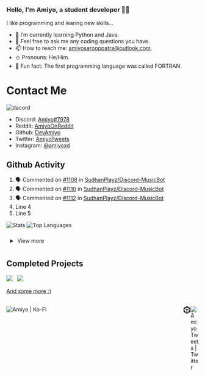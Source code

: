 ### Hello, I'm Amiyo, a student developer 👨‍💻
I like programming and learing new skills...

- 🐍 I’m currently learning Python and Java.
- 💬 Feel free to ask me any coding questions you have.
- 📫 How to reach me: [amiyosarooppatra@outlook.com](mailto:amiyosarooppatra@outlook.com).
- ⛄️ Pronouns: He/Him.
- 🍪 Fun fact: The first programming language was called FORTRAN.


# Contact Me

![dacord](https://discord.c99.nl/widget/theme-4/762587583377047572.png)

- Discord: [Amiyo#7978](https://discordapp.com/users/762587583377047572)
- Reddit: [AmiyoOnReddit](https://reddit.com/u/AmiyoOnReddit)
- Github: [DevAmiyo](https://github.com/DevAmiyo)
- Twitter: [AmiyoTweets](https://twitter.com/AmiyoTweets)
- Instagram: [@amiyoxd](https://www.instagram.com/amiyoxd)


## Github Activity
<!--START_SECTION:activity-->
1. 🗣 Commented on [#1108](https://github.com/SudhanPlayz/Discord-MusicBot/issues/1108) in [SudhanPlayz/Discord-MusicBot](https://github.com/SudhanPlayz/Discord-MusicBot)
2. 🗣 Commented on [#1110](https://github.com/SudhanPlayz/Discord-MusicBot/issues/1110) in [SudhanPlayz/Discord-MusicBot](https://github.com/SudhanPlayz/Discord-MusicBot)
3. 🗣 Commented on [#1112](https://github.com/SudhanPlayz/Discord-MusicBot/issues/1112) in [SudhanPlayz/Discord-MusicBot](https://github.com/SudhanPlayz/Discord-MusicBot)
4. Line 4
5. Line 5
<!--END_SECTION:activity-->


![Stats](https://github-readme-stats.vercel.app/api?username=DevAmiyo&layout=compact&hide_border=true&hide_title=true&count_private=true&include_all_commits=true&show_icons=true&bg_color=00000000&text_color=c3c6ce&icon_color=4e64f7) ![Top Languages](https://github-readme-stats.vercel.app/api/top-langs/?username=DevAmiyo&layout=compact&hide_border=true&bg_color=00000000&text_color=c3c6ce)
<!---
<code><img height="20" src="https://raw.githubusercontent.com/github/explore/80688e429a7d4ef2fca1e82350fe8e3517d3494d/topics/javascript/javascript.png"></code>
<code><img height="20" src="https://raw.githubusercontent.com/github/explore/80688e429a7d4ef2fca1e82350fe8e3517d3494d/topics/typescript/typescript.png"></code>
<code><img height="20" src="https://raw.githubusercontent.com/github/explore/80688e429a7d4ef2fca1e82350fe8e3517d3494d/topics/react/react.png"></code>
<code><img height="20" src="https://raw.githubusercontent.com/github/explore/5c058a388828bb5fde0bcafd4bc867b5bb3f26f3/topics/graphql/graphql.png"></code>
<code><img height="20" src="https://raw.githubusercontent.com/github/explore/80688e429a7d4ef2fca1e82350fe8e3517d3494d/topics/nodejs/nodejs.png"></code>
--->
<details style="padding:10px;">
<summary>
    &nbsp;View more
</summary>
<p align="center">
<br>
<img src="http://github-readme-streak-stats.herokuapp.com?user=DevAmiyo&theme=dracula&hide_border=true&date_format=M%20j%5B%2C%20Y%5D&stroke=AB2CDD&ring=946AFD&fire=DD2727&sideLabels=7CDD9F">
<br>
<br>
<img src="https://github-profile-trophy.vercel.app/?username=DevAmiyo&theme=dracula">
<br>
<br>
<img src="https://activity-graph.herokuapp.com/graph?username=DevAmiyo&bg_color=303030&color=ff8a8a&line=ba52ff&point=edffe5&area=true&hide_border=true">
</p>
</details>


## Completed Projects 

<p align="left">
<a href='https://github.com/DevAmiyo/FileEncrypter'><img src='https://github-readme-stats.vercel.app/api/pin/?username=DevAmiyo&repo=FileEncrypter&theme=nightowl&show_icons=true'></a> &nbsp; <a href='https://github.com/DevAmiyo/RockPaperScissors'><img src='https://github-readme-stats.vercel.app/api/pin/?username=DevAmiyo&repo=RockPaperScissors&theme=nightowl&show_icons=true'></a>
</p>

[And some more :)](https://github.com/DevAmiyo?tab=repositories)


<br>


<a href="https://ko-fi.com/amiyo">
  <img align="left" alt="Amiyo | Ko-Fi" src="https://ko-fi.com/img/githubbutton_sm.svg" />
</a>
<a href="https://twitter.com/AmiyoTweets">
  <img align="right" alt="AmiyoTweets | Twitter" width="21px" src="https://raw.githubusercontent.com/anuraghazra/anuraghazra/master/assets/twitter.svg" />
</a>
<a href="https://codesandbox.io/u/Amiyo">
  <img align="right" alt="Amiyo | CodeSandbox" width="20px" src="https://raw.githubusercontent.com/anuraghazra/anuraghazra/master/assets/codesandbox.svg" />
</a>

<!---
DevAmiyo/DevAmiyo is a ✨ **special** ✨ repository because its `README.md` (this file) appears on your GitHub profile.
You can click the Preview link to take a look at your changes.
--->
